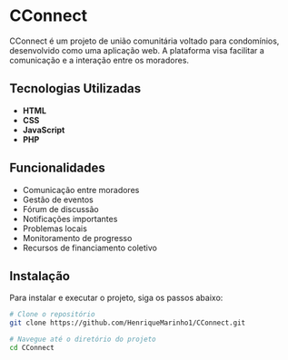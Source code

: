 # CConnect

CConnect é um projeto de união comunitária voltado para condomínios, desenvolvido como uma aplicação web. A plataforma visa facilitar a comunicação e a interação entre os moradores.

## Tecnologias Utilizadas

- **HTML**
- **CSS**
- **JavaScript**
- **PHP**

## Funcionalidades

- Comunicação entre moradores
- Gestão de eventos
- Fórum de discussão
- Notificações importantes
- Problemas locais
- Monitoramento de progresso
- Recursos de financiamento coletivo

## Instalação

Para instalar e executar o projeto, siga os passos abaixo:

```bash
# Clone o repositório
git clone https://github.com/HenriqueMarinho1/CConnect.git

# Navegue até o diretório do projeto
cd CConnect
